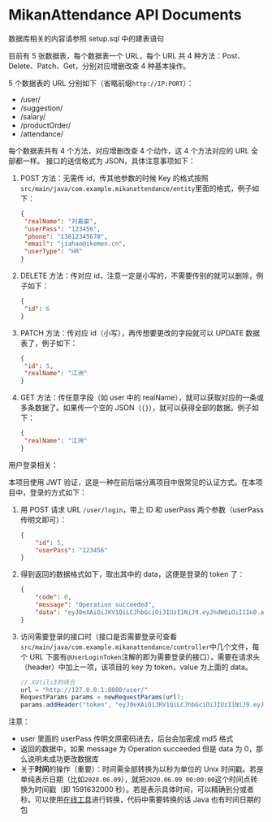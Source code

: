 # MikanAttendance API Documents

数据库相关的内容请参照 setup.sql 中的建表语句

目前有 5 张数据表，每个数据表一个 URL，每个 URL 共 4 种方法：Post、Delete、Patch、Get，分别对应增删改查 4 种基本操作。

5 个数据表的 URL 分别如下（省略前缀`http://IP:PORT`）：

- /user/
- /suggestion/
- /salary/
- /productOrder/
- /attendance/

每个数据表共有 4 个方法，对应增删改查 4 个动作，这 4 个方法对应的 URL 全部都一样。
接口的送信格式为 JSON，具体注意事项如下：

1. POST 方法：无需传 id，传其他参数的时候 Key 的格式按照`src/main/java/com.example.mikanattendance/entity`里面的格式，例子如下：

   ```json
   {
   	"realName": "刘嘉豪",
   	"userPass": "123456",
   	"phone": "13812345678",
   	"email": "jiahao@ikemen.cn",
   	"userType": "HR"
   }
   ```

2. DELETE 方法：传对应 id，注意一定是小写的，不需要传别的就可以删除，例子如下：

   ```json
   {
   	"id": 6
   }
   ```

3. PATCH 方法：传对应 id（小写），再传想要更改的字段就可以 UPDATE 数据表了，例子如下：

   ```json
   {
   	"id": 5,
   	"realName": "江洲"
   }
   ```

4. GET 方法：传任意字段（如 user 中的 realName），就可以获取对应的一条或多条数据了。如果传一个空的 JSON（`{}`），就可以获得全部的数据。例子如下：

   ```json
   {
   	"realName": "江洲"
   }
   ```

用户登录相关：

本项目使用 JWT 验证，这是一种在前后端分离项目中很常见的认证方式。在本项目中，登录的方式如下：

1. 用 POST 请求 URL `/user/login`，带上 ID 和 userPass 两个参数（userPass 传明文即可）：

   ```json
   {
       "id": 5,
       "userPass": "123456"
   }
   ```

2. 得到返回的数据格式如下，取出其中的 data，这便是登录的 token 了：

   ```json
   {
       "code": 0,
       "message": "Operation succeeded",
       "data": "eyJ0eXAiOiJKV1QiLCJhbGciOiJIUzI1NiJ9.eyJhdWQiOiI1In0.a3BQPk-Kzd-Kg8cLx6vh3B1XwFN8m1b8aOMum7g4Jks"
   }
   ```

3. 访问需要登录的接口时（接口是否需要登录可查看`src/main/java/com.example.mikanattendance/controller`中几个文件，每个 URL 下面有`@UserLoginToken`注解的即为需要登录的接口），需要在请求头（header）中加上一项，该项目的 key 为 token，value 为上面的 data。

   ```java
   // XUtils3的场合
   url = "http://127.0.0.1:8080/user/"
   RequestParams params = newRequestParams(url);
   params.addHeader("token", "eyJ0eXAiOiJKV1QiLCJhbGciOiJIUzI1NiJ9.eyJhdWQiOiI1In0.a3BQPk-Kzd-Kg8cLx6vh3B1XwFN8m1b8aOMum7g4Jks");
   ```

注意：

- user 里面的 userPass 传明文原密码进去，后台会加密成 md5 格式
- 返回的数据中，如果 message 为 Operation succeeded 但是 data 为 0，那么说明未成功更改数据库
- 关于**时间**的操作（重要）：时间需全部转换为以秒为单位的 Unix 时间戳。若是单纯表示日期（比如`2020.06.09`），就把`2020.06.09 00:00:00`这个时间点转换为时间戳（即 1591632000 秒）。若是表示具体时间，可以精确到分或者秒。可以使用[在线工具](https://tool.lu/timestamp/)进行转换，代码中需要转换的话 Java 也有时间日期的包

